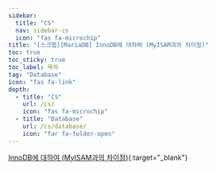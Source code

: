 ```yaml
---
sidebar:
  title: "CS"
  nav: sidebar-cs
  icon: "fas fa-microchip"
title: "[스크랩][MariaDB] InnoDB에 대하여 (MyISAM과의 차이점)"
toc: true
toc_sticky: true
toc_label: 목차
tag: "Database"
icon: "fas fa-link"
depth:
  - title: "CS"
    url: /cs/
    icon: "fas fa-microchip"
  - title: "Database"
    url: /cs/database/
    icon: "far fa-folder-open"
---
```

[<i class="fas fa-link"></i> InnoDB에 대하여 (MyISAM과의 차이점)](https://sarc.io/index.php/mariadb/346-innodb-myisam){:target="_blank"}

